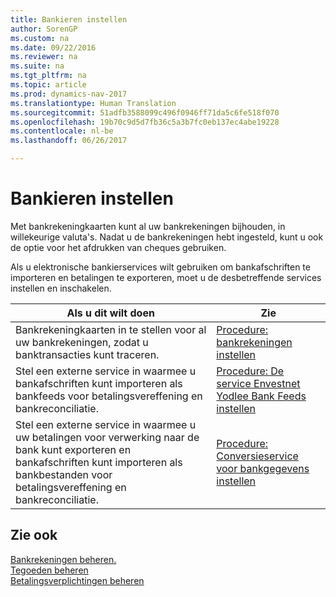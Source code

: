 ```yaml
---
title: Bankieren instellen
author: SorenGP
ms.custom: na
ms.date: 09/22/2016
ms.reviewer: na
ms.suite: na
ms.tgt_pltfrm: na
ms.topic: article
ms.prod: dynamics-nav-2017
ms.translationtype: Human Translation
ms.sourcegitcommit: 51adfb3588099c496f0946ff71da5c6fe518f070
ms.openlocfilehash: 19b70c9d5d7fb36c5a3b7fc0eb137ec4abe19228
ms.contentlocale: nl-be
ms.lasthandoff: 06/26/2017

---
```


# <a name="set-up-banking"></a>Bankieren instellen

Met bankrekeningkaarten kunt al uw bankrekeningen bijhouden, in willekeurige valuta's. Nadat u de bankrekeningen hebt ingesteld, kunt u ook de optie voor het afdrukken van cheques gebruiken.

Als u elektronische bankierservices wilt gebruiken om bankafschriften te importeren en betalingen te exporteren, moet u de desbetreffende services instellen en inschakelen.

|Als u dit wilt doen |Zie |
|---|----|
|Bankrekeningkaarten in te stellen voor al uw bankrekeningen, zodat u banktransacties kunt traceren.|[Procedure: bankrekeningen instellen](bank-how-setup-bank-accounts.md)|
|Stel een externe service in waarmee u bankafschriften kunt importeren als bankfeeds voor betalingsvereffening en bankreconciliatie.|[Procedure: De service Envestnet Yodlee Bank Feeds instellen](bank-how-setup-bank-statement-service.md)|
|Stel een externe service in waarmee u uw betalingen voor verwerking naar de bank kunt exporteren en bankafschriften kunt importeren als bankbestanden voor betalingsvereffening en bankreconciliatie.|[Procedure: Conversieservice voor bankgegevens instellen](bank-how-setup-bank-data-conversion-service.md)|

## <a name="see-also"></a>Zie ook
[Bankrekeningen beheren.](bank-manage-bank-accounts.md)  
[Tegoeden beheren](receivables-manage-receivables.md)  
[Betalingsverplichtingen beheren](payables-manage-payables.md)

